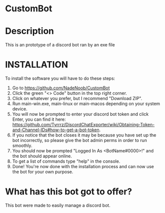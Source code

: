 # CustomBot

# Description
This is an prototype of a discord bot ran by an exe file

# INSTALLATION
To install the software you will have to do these steps:
1. Go to https://github.com/NadeNoob/CustomBot
2. Click the green "<> Code" button in the top right corner.
3. Click on whatever you prefer, but I recommend "Download ZIP".
4. Run main-win.exe, main-linux or main-macos depending on your system device.
5. You will now be prompted to enter your discord bot token and click Enter, you can find it here: 
https://github.com/Tyrrrz/DiscordChatExporter/wiki/Obtaining-Token-and-Channel-IDs#how-to-get-a-bot-token.
6. If you notice that the bot closes it may be because you have set up the bot incorrectly, so please give the bot admin perms in order to run smoothly.
7. You should now be prompted "Logged In As <BotName#0000>!" and the bot should appear online.
8. To get a list of commands type "help" in the console.
9. Done! You're now done with the installation process and can now use the bot for your own purpose.

# What has this bot got to offer?
This bot were made to easily manage a discord bot.
